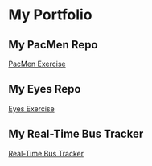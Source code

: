 # My Portfolio
## My PacMen Repo
<a href="http://yvettepw.github.io/PacMen">PacMen Exercise</a>
## My Eyes Repo
<a href="http://yvettepw.github.io/Eyes">Eyes Exercise</a>
## My Real-Time Bus Tracker
<a href="http://yvettepw.github.io/Real-Time-Bus-Tracker">Real-Time Bus Tracker</a>
